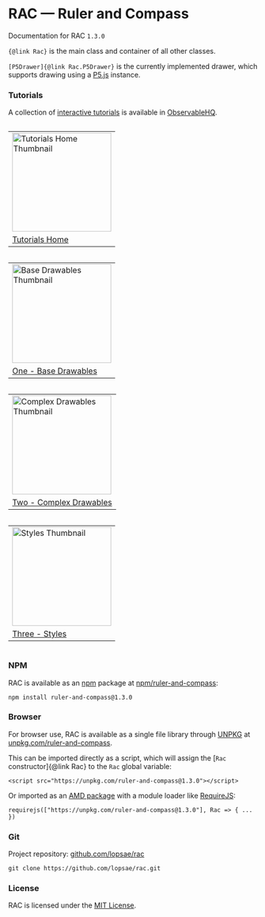# RAC — Ruler and Compass

Documentation for RAC `1.3.0`

`{@link Rac}` is the main class and container of all other classes.

`[P5Drawer]{@link Rac.P5Drawer}` is the currently implemented drawer, which supports drawing using a [P5.js](https://p5js.org/) instance.



### Tutorials

A collection of [interactive tutorials](https://observablehq.com/@lopsae/rac-tutorial-home?collection=@lopsae/rac-tutorials) is available in [ObservableHQ](https://observablehq.com/).

  <table style="display:inline-block">
    <tr>
      <td>
        <a href="https://observablehq.com/@lopsae/rac-tutorial-home?collection=@lopsae/rac-tutorials">
        <img src="https://static.observableusercontent.com/thumbnail/9802bd7d18cde48702d17122d317377618b6ec774200f56bbe10e0d2958ed8a3.jpg" alt="Tutorials Home Thumbnail" width="200"/>
        </a>
      </td>
    </tr>
    <tr>
      <td>
        <span><a href="https://observablehq.com/@lopsae/rac-tutorial-home?collection=@lopsae/rac-tutorials">
        Tutorials Home
        </a></span>
      </td>
    </tr>
  </table>

<table style="display:inline-block">
  <tr>
    <td>
      <a href="https://observablehq.com/@lopsae/rac-tutorial-base-drawables?collection=@lopsae/rac-tutorials">
      <img src="https://static.observableusercontent.com/thumbnail/1602ac3ccd7fe186b4467ad1c21c85a4e334b89be40e5bd43d51c298069e1146.jpg" alt="Base Drawables Thumbnail" width="200"/>
      </a>
    </td>
  </tr>
  <tr>
    <td>
      <span><a href="https://observablehq.com/@lopsae/rac-tutorial-base-drawables?collection=@lopsae/rac-tutorials">
      One - Base Drawables
      </a></span>
    </td>
  </tr>
</table>

<table style="display:inline-block">
  <tr>
    <td>
      <a href="https://observablehq.com/@lopsae/rac-tutorial-complex-drawables?collection=@lopsae/rac-tutorials">
      <img src="https://static.observableusercontent.com/thumbnail/9e00d8b24b88e7050b5442ea70b1db0b6bc2dc03ee7627e14599352e7de4a063.jpg" alt="Complex Drawables Thumbnail" width="200"/>
      </a>
    </td>
  </tr>
  <tr>
    <td>
      <span><a href="https://observablehq.com/@lopsae/rac-tutorial-complex-drawables?collection=@lopsae/rac-tutorials">
      Two - Complex Drawables
      </a></span>
    </td>
  </tr>
</table>

<table style="display:inline-block">
  <tr>
    <td>
      <a href="https://observablehq.com/@lopsae/rac-tutorial-styles?collection=@lopsae/rac-tutorials">
      <img src="https://static.observableusercontent.com/thumbnail/3d24088ee7c2725872eb76644de8bb787a610c7b27492121d60ce5e1cd551b28.jpg" alt="Styles Thumbnail" width="200"/>
      </a>
    </td>
  </tr>
  <tr>
    <td>
      <span><a href="https://observablehq.com/@lopsae/rac-tutorial-styles?collection=@lopsae/rac-tutorials">
      Three - Styles
      </a></span>
    </td>
  </tr>
</table>



### NPM

RAC is available as an [npm](https://www.npmjs.com/) package at [npm/ruler-and-compass](https://www.npmjs.com/package/ruler-and-compass):
```
npm install ruler-and-compass@1.3.0
```



### Browser

For browser use, RAC is available as a single file library through [UNPKG](https://unpkg.com/) at [unpkg.com/ruler-and-compass](https://unpkg.com/ruler-and-compass).

This can be imported directly as a script, which will assign the [`Rac` constructor]{@link Rac} to the `Rac` global variable:
```
<script src="https://unpkg.com/ruler-and-compass@1.3.0"></script>
```

Or imported as an [AMD package](https://github.com/amdjs/amdjs-api/blob/master/AMD.md) with a module loader like [RequireJS](https://requirejs.org/):
```
requirejs(["https://unpkg.com/ruler-and-compass@1.3.0"], Rac => { ... })
```



### Git

Project repository: [github.com/lopsae/rac](https://github.com/lopsae/rac)
```
git clone https://github.com/lopsae/rac.git
```



### License

RAC is licensed under the [MIT License](https://github.com/lopsae/rac/blob/main/LICENSE).

